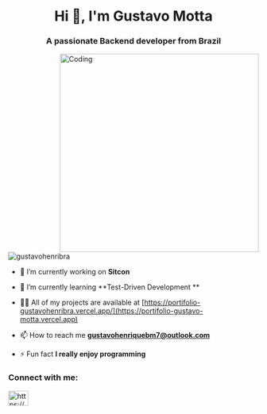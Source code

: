 <h1 align="center">Hi 👋, I'm Gustavo Motta</h1>
<h3 align="center">A passionate Backend developer from Brazil</h3>
<img align="right" alt="Coding" width="400" src="https://i.imgur.com/0R5SleA.gif">

<p align="left"> <img src="https://komarev.com/ghpvc/?username=gustavohenribra&label=Profile%20views&color=0e75b6&style=flat" alt="gustavohenribra" /> </p>

- 🔭 I’m currently working on **Sitcon**

- 🌱 I’m currently learning **Test-Driven Development **

- 👨‍💻 All of my projects are available at [https://portifolio-gustavohenribra.vercel.app/](https://portifolio-gustavo-motta.vercel.app)

- 📫 How to reach me **gustavohenriquebm7@outlook.com**

- ⚡ Fun fact **I really enjoy programming**

<h3 align="left">Connect with me:</h3>
<p align="left">
<a href="https://linkedin.com/in/https://www.linkedin.com/in/gustavo-motta-bb9112273/" target="blank"><img align="center" src="https://raw.githubusercontent.com/rahuldkjain/github-profile-readme-generator/master/src/images/icons/Social/linked-in-alt.svg" alt="https://www.linkedin.com/in/gustavo-motta-bb9112273/" height="30" width="40" /></a>
</p>
